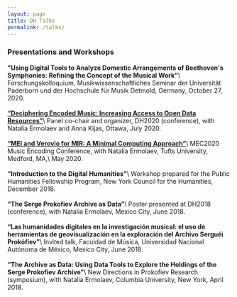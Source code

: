 ```yaml
---
layout: page
title: DH Talks
permalink: /talks/
---
```

### __Presentations and Workshops__

__"Using Digital Tools to Analyze Domestic Arrangements of Beethoven's Symphonies: Refining the Concept of the Musical Work"__\\
Forschungskolloquium, Musikwissenschaftliches Seminar der Universität Paderborn und der Hochschule für Musik Detmold, Germany, October 27, 2020.
<br><br>
__[“Deciphering Encoded Music: Increasing Access to Open Data Resources”](https://dh2020.adho.org/wp-content/uploads/2020/07/636_DecipheringEncodedMusicIncreasingAccesstoOpenDataResources.html)__\\
Panel co-chair and organizer, DH2020 (conference), with Natalia Ermolaev and Anna Kijas, Ottawa, July 2020.
<br><br>
__[“MEI and Verovio for MIR: A Minimal Computing Approach”](https://hcommons.org/deposits/item/hc:31979/)__\\
MEC2020 Music Encoding Conference, with Natalia Ermolaev, Tufts University, Medford, MA,\\
May 2020.
<br><br>
__“Introduction to the Digital Humanities”__\\
Workshop prepared for the Public Humanities Fellowship Program, New York Council for the Humanities, December 2018.
<br><br>
__“The Serge Prokofiev Archive as Data”__\\
Poster presented at DH2018 (conference), with Natalia Ermolaev, Mexico City, June 2018.
<br><br>
__“Las humanidades digitales en la investigación musical: el uso de herramientas de geovisualización en la exploración del Archivo Serguéi Prokófiev”__\\
Invited talk, Faculdad de Música, Universidad Nacional Autónoma de México, Mexico City, June 2018.
<br><br>
__“The Archive as Data: Using Data Tools to Explore the Holdings of the Serge Prokofiev Archive”__\\
New Directions in Prokofiev Research (symposium), with Natalia Ermolaev, Columbia University, New York, April 2018.
